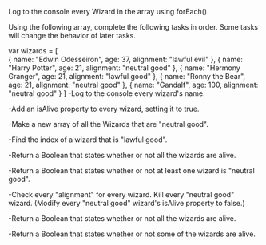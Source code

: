 Log to the console every Wizard in the array using forEach().



Using the following array, complete the following tasks in order. Some tasks will change the behavior of later tasks.

var wizards = [  
  {
    name: "Edwin Odesseiron",
    age: 37,
    alignment: "lawful evil"
  },
  {
    name: "Harry Potter",
    age: 21,
    alignment: "neutral good"
  },
  {
    name: "Hermony Granger",
    age: 21,
    alignment: "lawful good"
  },
  {
    name: "Ronny the Bear",
    age: 21,
    alignment: "neutral good"
  },
  {
    name: "Gandalf",
    age: 100,
    alignment: "neutral good"
  }
]
-Log to the console every wizard's name.

-Add an isAlive property to every wizard, setting it to true.

-Make a new array of all the Wizards that are "neutral good".

-Find the index of a wizard that is "lawful good".

-Return a Boolean that states whether or not all the wizards are alive.

-Return a Boolean that states whether or not at least one wizard is "neutral good".

-Check every "alignment" for every wizard. Kill every "neutral good" wizard. (Modify every "neutral good" wizard's isAlive property to false.)

-Return a Boolean that states whether or not all the wizards are alive.

-Return a Boolean that states whether or not some of the wizards are alive.